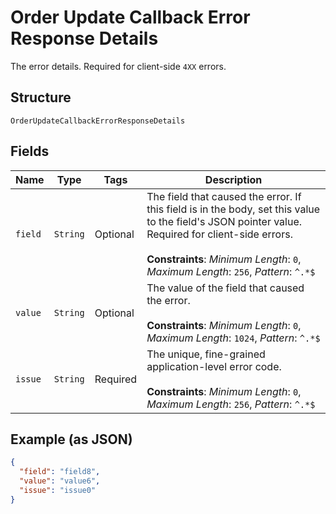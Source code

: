
# Order Update Callback Error Response Details

The error details. Required for client-side `4XX` errors.

## Structure

`OrderUpdateCallbackErrorResponseDetails`

## Fields

| Name | Type | Tags | Description |
|  --- | --- | --- | --- |
| `field` | `String` | Optional | The field that caused the error. If this field is in the body, set this value to the field's JSON pointer value. Required for client-side errors.<br><br>**Constraints**: *Minimum Length*: `0`, *Maximum Length*: `256`, *Pattern*: `^.*$` |
| `value` | `String` | Optional | The value of the field that caused the error.<br><br>**Constraints**: *Minimum Length*: `0`, *Maximum Length*: `1024`, *Pattern*: `^.*$` |
| `issue` | `String` | Required | The unique, fine-grained application-level error code.<br><br>**Constraints**: *Minimum Length*: `0`, *Maximum Length*: `256`, *Pattern*: `^.*$` |

## Example (as JSON)

```json
{
  "field": "field8",
  "value": "value6",
  "issue": "issue0"
}
```

